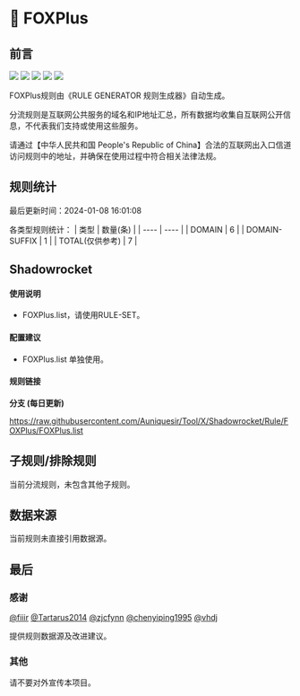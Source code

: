 # 🧸 FOXPlus

## 前言

![](https://shields.io/badge/-移除重复规则-ff69b4) ![](https://shields.io/badge/-DOMAIN与DOMAIN--SUFFIX合并-green) ![](https://shields.io/badge/-DOMAIN--SUFFIX间合并-critical) ![](https://shields.io/badge/-DOMAIN--SUFFIX与DOMAIN--KEYWORD合并-blue) ![](https://shields.io/badge/-IP--CIDR(6)合并-blueviolet) 

FOXPlus规则由《RULE GENERATOR 规则生成器》自动生成。

分流规则是互联网公共服务的域名和IP地址汇总，所有数据均收集自互联网公开信息，不代表我们支持或使用这些服务。

请通过【中华人民共和国 People's Republic of China】合法的互联网出入口信道访问规则中的地址，并确保在使用过程中符合相关法律法规。

## 规则统计

最后更新时间：2024-01-08 16:01:08

各类型规则统计：
| 类型 | 数量(条)  | 
| ---- | ----  |
| DOMAIN | 6  | 
| DOMAIN-SUFFIX | 1  | 
| TOTAL(仅供参考) | 7  | 


## Shadowrocket 

#### 使用说明
- FOXPlus.list，请使用RULE-SET。

#### 配置建议
- FOXPlus.list 单独使用。

#### 规则链接
**分支 (每日更新)**

https://raw.githubusercontent.com/Auniquesir/Tool/X/Shadowrocket/Rule/FOXPlus/FOXPlus.list











## 子规则/排除规则


当前分流规则，未包含其他子规则。

## 数据来源

当前规则未直接引用数据源。

## 最后

### 感谢

[@fiiir](https://github.com/fiiir) [@Tartarus2014](https://github.com/Tartarus2014) [@zjcfynn](https://github.com/zjcfynn) [@chenyiping1995](https://github.com/chenyiping1995) [@vhdj](https://github.com/vhdj)

提供规则数据源及改进建议。

### 其他

请不要对外宣传本项目。